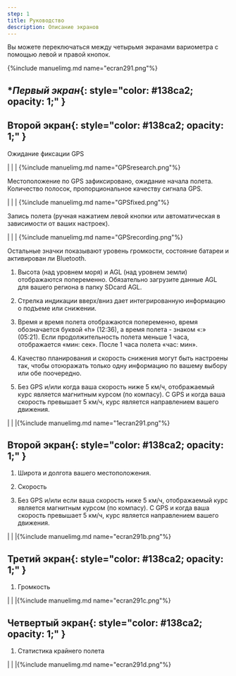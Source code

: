 ```yaml
---
step: 1
title: Руководство
description: Описание экранов
---
```


Вы можете переключаться между четырьмя экранами вариометра с помощью левой и правой кнопок.

{%include manuelimg.md name="ecran291.png"%}

## **Первый экран*{: style="color:   #138ca2; opacity: 1;" }
## **Второй экран**{: style="color:   #138ca2; opacity: 1;" }

Ожидание фиксации GPS

|                                  |        	    |		{%include manuelimg.md name="GPSresearch.png"%}

Местоположение по GPS зафиксировано, ожидание начала полета. Количество полосок, пропорциональное качеству сигнала GPS.

|                                  |        	     |		{%include manuelimg.md name="GPSfixed.png"%}

Запись полета (ручная нажатием левой кнопки или автоматическая в зависимости от ваших настроек).

|                                  |     		    |		{%include manuelimg.md name="GPSrecording.png"%}
	

Остальные значки показывают уровень громкости, состояние батареи и активирован ли Bluetooth.

1. Высота (над уровнем моря) и AGL (над уровнем земли) отображаются попеременно. Обязательно загрузите данные AGL для вашего региона в папку SDcard AGL.

2. Стрелка индикации вверх/вниз дает интегрированную информацию о подъеме или снижении.

3. Время и время полета отображаются попеременно, время обозначается буквой «h» (12:36), а время полета - знаком «:» (05:21). Если продолжительность полета меньше 1 часа, отображается «мин: сек». После 1 часа полета «час: мин».

4. Качество планирования и скорость снижения могут быть настроены так, чтобы отоюражать только одну информацию по вашему выбору или обе поочередно.

5. Без GPS и/или когда ваша скорость ниже 5 км/ч, отображаемый курс является магнитным курсом (по компасу). С GPS и когда ваша скорость превышает 5 км/ч, курс является направлением вашего движения.



|                                  |               |{%include manuelimg.md name="1ecran291.png"%}



## **Второй экран**{: style="color:   #138ca2; opacity: 1;" }

1. Широта и долгота вашего местоположения.

2. Скорость

3. Без GPS и/или если ваша скорость ниже 5 км/ч, отображаемый курс является магнитным курсом (по компасу). С GPS и когда ваша скорость превышает 5 км/ч, курс является направлением вашего движения.


|                                  |               |{%include manuelimg.md name="ecran291b.png"%}


## **Третий экран**{: style="color:   #138ca2; opacity: 1;" }

1. Громкость


|                                  |               |{%include manuelimg.md name="ecran291c.png"%}


## **Четвертый экран**{: style="color:   #138ca2; opacity: 1;" }

1. Статистика крайнего полета


|                                  |               |{%include manuelimg.md name="ecran291d.png"%}


